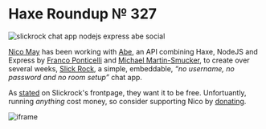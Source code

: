 [_template]: ../templates/roundup.html
[date]: / "2015-07-05 10:02:00"
[modified]: / "2015-07-05 10:02:00"
[published]: / "2015-07-05 10:02:00"
[“”]: a ""
# Haxe Roundup № 327

![slickrock chat app nodejs express abe social](/img/327/slickrock.jpg "Slickrock.io - simple, embeddable chat rooms")

[Nico May][tw1] has been working with [Abe][l1], an API combining Haxe, NodeJS
and Express by [Franco Ponticelli][gh1] and [Michael Martin-Smucker][gh2], to create
over several weeks, [Slick Rock][l2], a simple, embeddable, _“no username, no password
and no room setup”_ chat app.

As [stated][l3] on Slickrock's frontpage, they want it to be free. Unfortuantly,
running _anything_ cost money, so consider supporting Nico by [donating][l4].

![iframe](aqueous-basin.herokuapp.com/homepage)

[gh2]: https://github.com/mlms13 "@mlms13"
[gh1]: https://github.com/fponticelli "@fponticelli"
	
[tw1]: https://twitter.com/nico_m__ "@nico_m__"
	
[l4]: https://www.paypal.com/cgi-bin/webscr?cmd=_donations&business=nico%2emay99%40gmail%2ecom&lc=CA&item_name=slickrock%2eio&currency_code=CAD&bn=PP%2dDonationsBF%3a%26text%3ddonate%2e%3aNonHosted "Donate to help run and grow slickrock.io"
[l3]: http://chat.slickrock.io/#about "About Slickrock"
[l2]: http://chat.slickrock.io/ "Simple, embeddable chat rooms"
[l1]: https://github.com/abedev "Abe on GitHub"